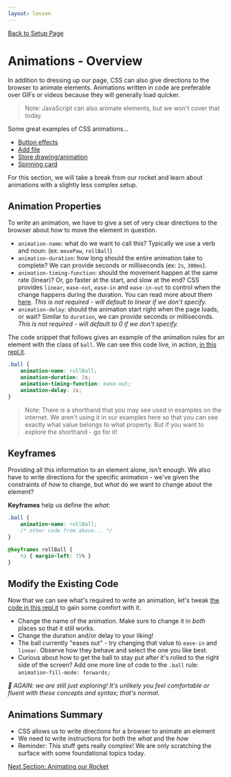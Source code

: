 ```yaml
---
layout: lesson
---
```


<a href="../">Back to Setup Page</a>

# Animations - Overview

In addition to dressing up our page, CSS can also give directions to the browser to animate elements. Animations written in code are preferable over GIFs or videos because they will generally load quicker.

> Note: JavaScript can also animate elements, but we won't cover that today.

Some great examples of CSS animations...
- [Button effects](https://codepen.io/nikhil8krishnan/details/PRZygW/)
- [Add file](https://codepen.io/aaroniker/full/aPJbJz)
- [Store drawing/animation](https://codepen.io/marianab/full/XPOQaR/)
- [Spinning card](https://codepen.io/ivorjetski/full/ExaKmjw)

For this section, we will take a break from our rocket and learn about animations with a slightly less complex setup.

## Animation Properties

To write an animation, we have to give a set of very clear directions to the browser about _how_ to move the element in question.

- `animation-name`: what do we want to call this? Typically we use a verb and noun: (ex: `movePaw`, `rollBall`)
- `animation-duration`: how long should the entire animation take to complete? We can provide seconds or milliseconds (ex: `2s`, `300ms`).
- `animation-timing-function`: should the movement happen at the same rate (linear)? Or, go faster at the start, and slow at the end? CSS provides `linear`, `ease-out`, `ease-in` and `ease-in-out` to control when the change happens during the duration.  You can read more about them [here](https://developers.google.com/web/fundamentals/design-and-ux/animations/the-basics-of-easing). _This is not required - will default to linear if we don't specify._
- `animation-delay`: should the animation start right when the page loads, or wait? Similar to `duration`, we can provide seconds or milliseconds. _This is not required - will default to 0 if we don't specify._

The code snippet that follows gives an example of the animation rules for an element with the class of `ball`. We can see this code live, in action, [in this repl.it](https://repl.it/@turingschool/RollBall-Animation-Starter#style.css).

```css
.ball {
    animation-name: rollBall;
    animation-duration: 2s;
    animation-timing-function: ease-out;
    animation-delay: 1s;
}
```

>Note: There is a shorthand that you may see used in examples on the internet. We aren't using it in our examples here so that you can see exactly what value belongs to what property. But if you want to explore the shorthand - go for it!

## Keyframes

Providing all this information to an element alone, isn't enough. We also have to write directions for the specific animation - we've given the constraints of _how_ to change, but _what_ do we want to change about the element?

**Keyframes** help us define the _what_:

```css
.ball {
    animation-name: rollBall;
    /* other code from above... */
}

@keyframes rollBall {
    to { margin-left: 75% }
}
```

<div class="try-it-new">
    <h2>Modify the Existing Code</h2>
    <p>Now that we can see what's required to write an animation, let's tweak <a href="https://repl.it/@turingschool/RollBall-Animation-Starter#style.css">the code in this repl.it</a> to gain some comfort with it.</p>
    <ul>
        <li>Change the name of the animation. Make sure to change it in <em>both</em> places so that it still works.</li>
        <li>Change the duration and/or delay to your liking!</li>
        <li>The ball currently "eases out" - try changing that value to <code class="try-it-code">ease-in</code> and <code class="try-it-code">linear</code>. Observe how they behave and select the one you like best.</li>
        <li>Curious about how to get the ball to stay put after it's rolled to the right side of the screen? Add one more line of code to the <code class="try-it-code">.ball</code> rule: <code class="try-it-code">animation-fill-mode: forwards;</code></li>
    </ul>
    <p><em><span aria-role="img" alt="Shiny star enoji">🌟</span> AGAIN: we are still just exploring! It's unlikely you feel comfortable or fluent with these concepts and syntax; that's normal.</em></p>
</div>

## Animations Summary

- CSS allows us to write directions for a browser to animate an element
- We need to write instructions for both the _what_ and the _how_
- Reminder: This stuff gets really complex! We are only scratching the surface with some foundational topics today.

<a href="../an-2">Next Section: Animating our Rocket</a>
